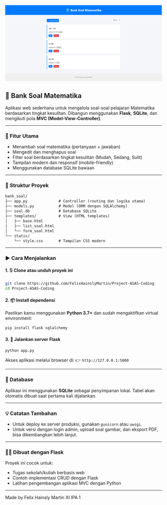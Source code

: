 ![alt text](https://github.com/FelixHainslyMartin/Project-ASAS-Coding/blob/main/Image.png?raw=true)
---

## 📘 Bank Soal Matematika

Aplikasi web sederhana untuk mengelola soal-soal pelajaran Matematika berdasarkan tingkat kesulitan. Dibangun menggunakan **Flask**, **SQLite**, dan mengikuti pola **MVC (Model-View-Controller)**.

---

### 🔧 Fitur Utama

* Menambah soal matematika (pertanyaan + jawaban)
* Mengedit dan menghapus soal
* Filter soal berdasarkan tingkat kesulitan (Mudah, Sedang, Sulit)
* Tampilan modern dan responsif (mobile-friendly)
* Menggunakan database SQLite bawaan

---

### 📁 Struktur Proyek

```
bank_soal/
├── app.py              # Controller (routing dan logika utama)
├── models.py           # Model (ORM dengan SQLAlchemy)
├── soal.db             # Database SQLite
├── templates/          # View (HTML templates)
│   ├── base.html
│   ├── list_soal.html
│   └── form_soal.html
└── static/
    └── style.css       # Tampilan CSS modern
```

---

### ▶️ Cara Menjalankan

#### 1. 🔃 Clone atau unduh proyek ini

```bash
git clone https://github.com/FelixHainslyMartin/Project-ASAS-Coding
cd Project-ASAS-Coding
```

#### 2. 📦 Install dependensi

Pastikan kamu menggunakan **Python 3.7+** dan sudah mengaktifkan virtual environment:

```bash
pip install flask sqlalchemy
```

#### 3. 🚀 Jalankan server Flask

```bash
python app.py
```

Akses aplikasi melalui browser di:
👉 `http://127.0.0.1:5000`

---

### 💾 Database

Aplikasi ini menggunakan **SQLite** sebagai penyimpanan lokal. Tabel akan otomatis dibuat saat pertama kali dijalankan.

---

### 💡 Catatan Tambahan

* Untuk deploy ke server produksi, gunakan `gunicorn` atau `uwsgi`.
* Untuk versi dengan login admin, upload soal gambar, dan eksport PDF, bisa dikembangkan lebih lanjut.

---

### 🧑‍💻 Dibuat dengan Flask

Proyek ini cocok untuk:

* Tugas sekolah/kuliah berbasis web
* Contoh implementasi CRUD dengan Flask
* Latihan pengembangan aplikasi MVC dengan Python

---

Made by Felix Hainsly Martin XI IPA 1